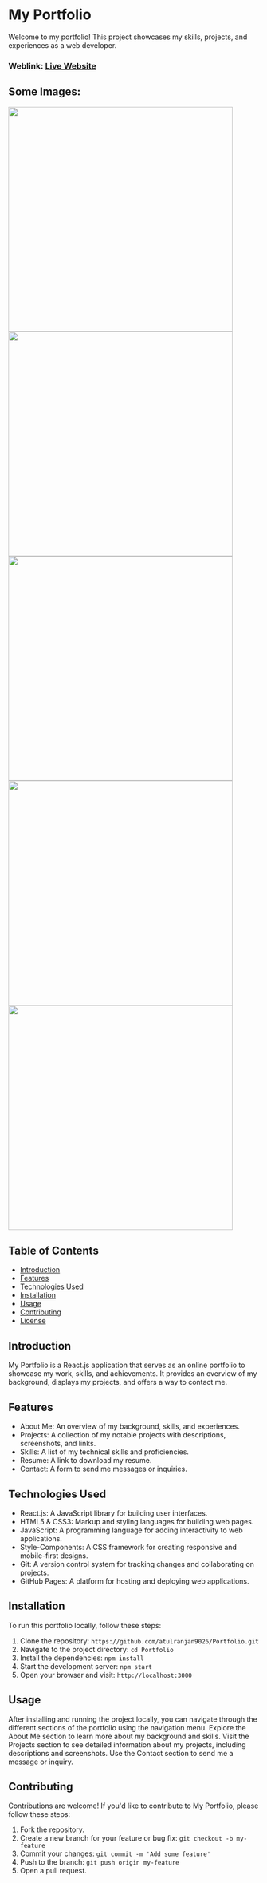 # My Portfolio
Welcome to my portfolio! This project showcases my skills, projects, and experiences as a web developer.

### Weblink: [Live Website](https://portfolio-iv8o.onrender.com)
## Some Images:
<img width="450px;" src="https://github.com/atulranjan9026/Portfolio/assets/99653239/77a4c762-cb41-4a6a-997e-7c4f31f3bca2"/> <br>
<img width="450px;" src="https://github.com/atulranjan9026/Portfolio/assets/99653239/3fbd9be3-3956-4996-8932-3b89367e4f81"/> <br>
<img width="450px;" src="https://github.com/atulranjan9026/Portfolio/assets/99653239/6f19d2c9-ff26-4dbc-b917-b9eb2155574e"/> <br>
<img width="450px;" src="https://github.com/atulranjan9026/Portfolio/assets/99653239/55ba16d3-42c3-4c97-81ec-69c48f89426f"/> <br>
<img width="450px;" src="https://github.com/atulranjan9026/Portfolio/assets/99653239/2db6c98d-91f5-404e-bff7-5866e0c31dd0"/> <br>


## Table of Contents
- [Introduction](#introduction)
- [Features](#features)
- [Technologies Used](#technologies-used)
- [Installation](#installation)
- [Usage](#usage)
- [Contributing](#contributing)
- [License](#license)

## Introduction
My Portfolio is a React.js application that serves as an online portfolio to showcase my work, skills, and achievements. It provides an overview of my background, displays my projects, and offers a way to contact me.

## Features
- About Me: An overview of my background, skills, and experiences.
- Projects: A collection of my notable projects with descriptions, screenshots, and links.
- Skills: A list of my technical skills and proficiencies.
- Resume: A link to download my resume.
- Contact: A form to send me messages or inquiries.

## Technologies Used
- React.js: A JavaScript library for building user interfaces.
- HTML5 & CSS3: Markup and styling languages for building web pages.
- JavaScript: A programming language for adding interactivity to web applications.
- Style-Components: A CSS framework for creating responsive and mobile-first designs.
- Git: A version control system for tracking changes and collaborating on projects.
- GitHub Pages: A platform for hosting and deploying web applications.

## Installation
To run this portfolio locally, follow these steps:

1. Clone the repository: `https://github.com/atulranjan9026/Portfolio.git`
2. Navigate to the project directory: `cd Portfolio`
3. Install the dependencies: `npm install`
4. Start the development server: `npm start`
5. Open your browser and visit: `http://localhost:3000`

## Usage
After installing and running the project locally, you can navigate through the different sections of the portfolio using the navigation menu. Explore the About Me section to learn more about my background and skills. Visit the Projects section to see detailed information about my projects, including descriptions and screenshots. Use the Contact section to send me a message or inquiry.

## Contributing
Contributions are welcome! If you'd like to contribute to My Portfolio, please follow these steps:

1. Fork the repository.
2. Create a new branch for your feature or bug fix: `git checkout -b my-feature`
3. Commit your changes: `git commit -m 'Add some feature'`
4. Push to the branch: `git push origin my-feature`
5. Open a pull request.

<!-- ## License
This project is licensed under the [MIT License](LICENSE). -->

